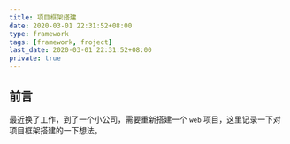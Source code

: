 ```yaml
---
title: 项目框架搭建
date: 2020-03-01 22:31:52+08:00
type: framework
tags: [framework, froject]
last_date: 2020-03-01 22:31:52+08:00
private: true
---
```


## 前言

最近换了工作，到了一个小公司，需要重新搭建一个 `web` 项目，这里记录一下对项目框架搭建的一下想法。




